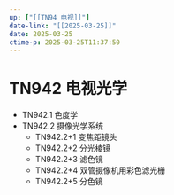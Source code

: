 ```yaml
---
up: ["[[TN94 电视]]"]
date-link: "[[2025-03-25]]"
date: 2025-03-25
ctime-p: 2025-03-25T11:37:50
---
```


# TN942 电视光学

- TN942.1 色度学
- TN942.2 摄像光学系统
	- TN942.2+1 变焦距镜头
	- TN942.2+2 分光棱镜
	- TN942.2+3 滤色镜
	- TN942.2+4 双管摄像机用彩色滤光栅
	- TN942.2+5 分色镜
